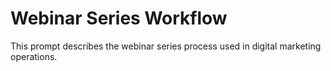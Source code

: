 # Webinar Series Workflow

This prompt describes the webinar series process used in digital marketing operations.
